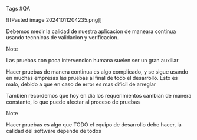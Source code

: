 Tags #QA 

![[Pasted image 20241011204235.png]]

Debemos medir la calidad de nuestra aplicacion de maneara continua usando tecnnicas de validacion y verificacion.

>[!NOTE]
>Las pruebas con poca intervencion humana suelen ser un gran auxiliar

Hacer pruebas de manera continua es algo complicado, y se sigue usando en muchas empresas las pruebas al final de todo el desarrollo. Esto es malo, debido a que en caso de error es mas dificil de arreglar

Tambien recordemos que hoy en dia los requerimientos cambian de manera constante, lo que puede afectar al proceso de pruebas

>[!NOTE]
> Hacer pruebas es algo que TODO el equipo de desarrollo debe hacer, la calidad del software depende de todos 

